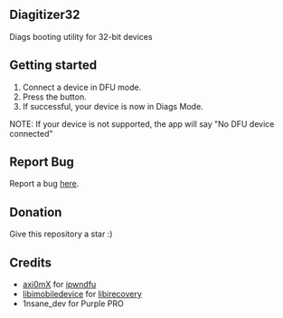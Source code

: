 ## Diagitizer32
Diags booting utility for 32-bit devices

## Getting started
1. Connect a device in DFU mode.
2. Press the button.
3. If successful, your device is now in Diags Mode.

NOTE: If your device is not supported, the app will say "No DFU device connected"

## Report Bug
Report a bug [here](https://github.com/Mini-Exploit/Diagitizer32/issues).

## Donation
Give this repository a star :)

## Credits
* [axi0mX](https://github.com/axi0mX) for [ipwndfu](https://github.com/axi0mX/ipwndfu)
* [libimobiledevice](https://github.com/libimobiledevice) for [libirecovery](https://github.com/libimobiledevice/libirecovery)
* 1nsane_dev for Purple PRO

